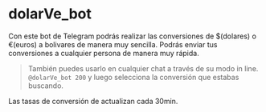 # dolarVe_bot
Con este bot de Telegram podrás realizar las conversiones de $(dolares) o €(euros) a bolivares de manera muy sencilla. Podrás enviar tus conversiones a cualquier persona de manera muy rápida.

>También puedes usarlo en cualquier chat a través de su modo in line.
>`@dolarVe_bot 200` y luego selecciona la conversión que estabas buscando.

Las tasas de conversión de actualizan cada 30min.
